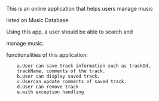 This is an online application that helps users manage music

listed on Music Database


Using this app, a user should be able to search and

manage music.

functionalities of this application:

		a.User can save track information such as trackId,
		trackName, comments of the track.
		b.User can display saved track.
		c.Usercan update comments of saved track.
		d.User can remove track
		e.with exception handling
